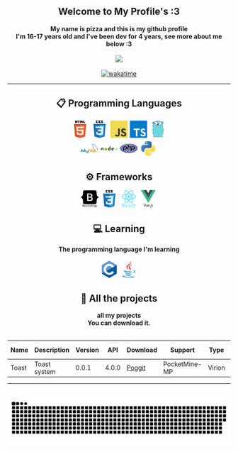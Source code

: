 <h2 align="center">
  <b>Welcome to My Profile's :3</b>
</h2>
<div align="center">
  <b>My name is pizza and this is my github profile</b><br><b>I'm 16-17 years old and I've been dev  for 4 years, see more about me below :3</b>
</div>
<br>
<a>
  <div align="center">
    <img src="https://lanyard.cnrad.dev/api/864830171635122198">
  </div>
</a>
<div align="center">

  [![wakatime](https://wakatime.com/badge/user/b79d8a73-dd49-4735-b3a3-5a15a05b02af.svg)](https://wakatime.com/@b79d8a73-dd49-4735-b3a3-5a15a05b02af)

</div>
<hr>
<h2 align="center">
  <b> 📋 Programming Languages </b>
</h2>
<div align="center">
  <img src="https://raw.githubusercontent.com/devicons/devicon/master/icons/html5/html5-original-wordmark.svg" alt="html5" width="40" height="40"/>
  <img src="https://raw.githubusercontent.com/devicons/devicon/master/icons/css3/css3-original-wordmark.svg" alt="css3" width="40" height="40"/>
  <img src="https://raw.githubusercontent.com/devicons/devicon/master/icons/javascript/javascript-original.svg" alt="javascript" width="40" height="40"/>
  <img src="https://raw.githubusercontent.com/devicons/devicon/master/icons/typescript/typescript-original.svg" alt="typescript" width="40" height="40"/>
  <img src="https://raw.githubusercontent.com/devicons/devicon/master/icons/go/go-original.svg" alt="go" width="40" height="40"/>
  <br>
  <img src="https://raw.githubusercontent.com/devicons/devicon/master/icons/mysql/mysql-original-wordmark.svg" alt="mysql" width="40" height="40"/>
  <img src="https://raw.githubusercontent.com/devicons/devicon/master/icons/nodejs/nodejs-original-wordmark.svg" alt="nodejs" width="40" height="40"/>
  <img src="https://raw.githubusercontent.com/devicons/devicon/master/icons/php/php-original.svg" alt="php" width="40" height="40"/>
  <img src="https://raw.githubusercontent.com/devicons/devicon/master/icons/python/python-original.svg" alt="python" width="40" height="40"/>
</div>
<h2 align="center">
  <b> ⚙️ Frameworks </b>
</h2>
<div align="center">
  <img src="https://raw.githubusercontent.com/devicons/devicon/master/icons/bootstrap/bootstrap-plain-wordmark.svg" alt="bootstrap" width="40" height="40"/>
  <img src="https://raw.githubusercontent.com/devicons/devicon/master/icons/css3/css3-original-wordmark.svg" alt="css3" width="40" height="40"/>
  <img src="https://raw.githubusercontent.com/devicons/devicon/master/icons/react/react-original-wordmark.svg" alt="react" width="40" height="40"/>
  <img src="https://raw.githubusercontent.com/devicons/devicon/master/icons/vuejs/vuejs-original-wordmark.svg" alt="vuejs" width="40" height="40"/>
</div>
<h2 align="center"><b> 💻 Learning </b></h2>
<div align="center"><b>The programming language I'm learning</b></div><br>
<div align="center">
  <img src="https://raw.githubusercontent.com/devicons/devicon/master/icons/c/c-original.svg" alt="c" width="40" height="40"/>
  <img src="https://raw.githubusercontent.com/devicons/devicon/master/icons/java/java-original.svg" alt="java" width="40" height="40"/>
</div>
<h2 align="center">
  <b> 📜 All the projects </b>
</h2>
<div align="center">
  <b>all my projects</b><br>
  <b size="12px">You can download it.</b>
</div>
<br>
<div align="center">

  | Name | Description | Version | API | Download | Support | Type | Authors | Release Date | Status |
  | --- | --- | --- | --- | --- | --- | --- | --- | --- | --- |
  | Toast | Toast system | 0.0.1 | 4.0.0 | [Poggit](https://poggit.pmmp.io/r/199824/Toast_dev-1.phar) | PocketMine-MP | Virion | Pizza3909G | 01/27/2023 | Enable |

</div>
<hr>
<br clear="both">
<div align="center">
  <img src="https://raw.githubusercontent.com/pizza3909g/pizza3909g/output/snake.svg" alt="Snake animation"/>
</div>
